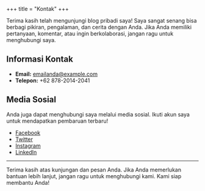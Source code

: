 +++
title = "Kontak"
+++


Terima kasih telah mengunjungi blog pribadi saya! Saya sangat senang bisa berbagi pikiran, pengalaman, dan cerita dengan Anda. Jika Anda memiliki pertanyaan, komentar, atau ingin berkolaborasi, jangan ragu untuk menghubungi saya.

## Informasi Kontak

- **Email:** [emailanda@example.com](mailto:emailanda@example.com)
- **Telepon:** +62 878-2014-2041

## Media Sosial

Anda juga dapat menghubungi saya melalui media sosial. Ikuti akun saya untuk mendapatkan pembaruan terbaru!

- [Facebook](https://facebook.com/yourprofile)
- [Twitter](https://twitter.com/yourprofile)
- [Instagram](https://instagram.com/yourprofile)
- [LinkedIn](https://linkedin.com/in/yourprofile)

---

Terima kasih atas kunjungan dan pesan Anda. Jika Anda memerlukan bantuan lebih lanjut, jangan ragu untuk menghubungi kami. Kami siap membantu Anda!

